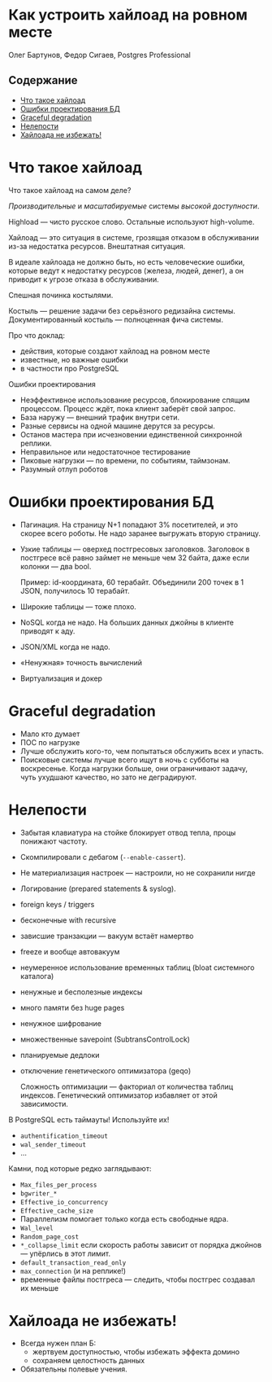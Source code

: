 
# Как устроить хайлоад на ровном месте

Олег Бартунов, Федор Сигаев, Postgres Professional

## Содержание

<!-- START doctoc generated TOC please keep comment here to allow auto update -->
<!-- DON'T EDIT THIS SECTION, INSTEAD RE-RUN doctoc TO UPDATE -->


- [Что такое хайлоад](#%D1%87%D1%82%D0%BE-%D1%82%D0%B0%D0%BA%D0%BE%D0%B5-%D1%85%D0%B0%D0%B9%D0%BB%D0%BE%D0%B0%D0%B4)
- [Ошибки проектирования БД](#%D0%BE%D1%88%D0%B8%D0%B1%D0%BA%D0%B8-%D0%BF%D1%80%D0%BE%D0%B5%D0%BA%D1%82%D0%B8%D1%80%D0%BE%D0%B2%D0%B0%D0%BD%D0%B8%D1%8F-%D0%B1%D0%B4)
- [Graceful degradation](#graceful-degradation)
- [Нелепости](#%D0%BD%D0%B5%D0%BB%D0%B5%D0%BF%D0%BE%D1%81%D1%82%D0%B8)
- [Хайлоада не избежать!](#%D1%85%D0%B0%D0%B9%D0%BB%D0%BE%D0%B0%D0%B4%D0%B0-%D0%BD%D0%B5-%D0%B8%D0%B7%D0%B1%D0%B5%D0%B6%D0%B0%D1%82%D1%8C)

<!-- END doctoc generated TOC please keep comment here to allow auto update -->


# Что такое хайлоад

Что такое хайлоад на самом деле?

*Производительные* и *масштабируемые* системы *высокой доступности*.

Highload — чисто русское слово. Остальные используют high-volume.

Хайлоад — это ситуация в системе, грозящая отказом в обслуживании из-за недостатка ресурсов. Внештатная ситуация.

В идеале хайлоада не должно быть, но есть человеческие ошибки, которые ведут к недостатку ресурсов (железа, людей, денег), а он приводит к угрозе отказа в обслуживании.

Спешная починка костылями.

Костыль — решение задачи без серьёзного редизайна системы. Документированный костыль — полноценная фича системы.

Про что доклад:

* действия, которые создают хайлоад на ровном месте
* известные, но важные ошибки
* в частности про PostgreSQL

Ошибки проектирования

* Неэффективное использование ресурсов, блокирование спящим процессом. Процесс ждёт, пока клиент заберёт свой запрос.
* База наружу — внешний трафик внутри сети.
* Разные сервисы на одной машине дерутся за ресурсы.
* Останов мастера при исчезновении единственной синхронной реплики.
* Неправильное или недостаточное тестирование
* Пиковые нагрузки — по времени, по событиям, таймзонам.
* Разумный отлуп роботов

# Ошибки проектирования БД

* Пагинация. На страницу N+1 попадают 3% посетителей, и это скорее всего роботы. Не надо заранее выгружать вторую страницу.
* Узкие таблицы — оверхед постгресовых заголовков. Заголовок в постгресе всё равно займет не меньше чем 32 байта, даже если колонки — два bool.

  Пример: id-координата, 60 терабайт. Объединили 200 точек в 1 JSON, получилось 10 терабайт.
* Широкие таблицы — тоже плохо.
* NoSQL когда не надо. На больших данных джойны в клиенте приводят к аду.
* JSON/XML когда не надо. 
* «Ненужная» точность вычислений
* Виртуализация и докер

# Graceful degradation

* Мало кто думает
* ПОС по нагрузке
* Лучше обслужить кого-то, чем попытаться обслужить всех и упасть.
* Поисковые системы лучше всего ищут в ночь с субботы на воскресенье. Когда нагрузки больше, они ограничивают задачу, чуть ухудшают качество, но зато не деградируют.

# Нелепости

* Забытая клавиатура на стойке блокирует отвод тепла, процы понижают частоту.
* Скомпилировали с дебагом (`--enable-cassert`).
* Не материализация настроек — настроили, но не сохранили нигде
* Логирование (prepared statements & syslog). 
* foreign keys / triggers
* бесконечные with recursive
* зависшие транзакции — вакуум встаёт намертво
* freeze и вообще автовакуум
* неумеренное использование временных таблиц (bloat системного каталога)
* ненужные и бесполезные индексы
* много памяти без huge pages
* ненужное шифрование
* множественные savepoint (SubtransControlLock)
* планируемые дедлоки
* отключение генетического оптимизатора (geqo)

  Сложность оптимизации — факториал от количества таблиц индексов. Генетический оптимизатор избавляет от этой зависимости.

В PostgreSQL есть таймауты! Используйте их!

* `authentification_timeout`
* `wal_sender_timeout`
* ...

Камни, под которые редко заглядывают:

* `Max_files_per_process`
* `bgwriter_*`
* `Effective_io_concurrency`
* `Effective_cache_size`
* Параллелизм помогает только когда есть свободные ядра.
* `Wal_level` 
* `Random_page_cost`
* `*_collapse_limit` если скорость работы зависит от порядка джойнов — упёрлись в этот лимит.
* `default_transaction_read_only`
* `max_connection` (и на реплике!)
* временные файлы постгреса — следить, чтобы постгрес создавал их меньше

# Хайлоада не избежать!

* Всегда нужен план Б:
    * жертвуем доступностью, чтобы избежать эффекта домино
    * сохраняем целостность данных
* Обязательны полевые учения.
